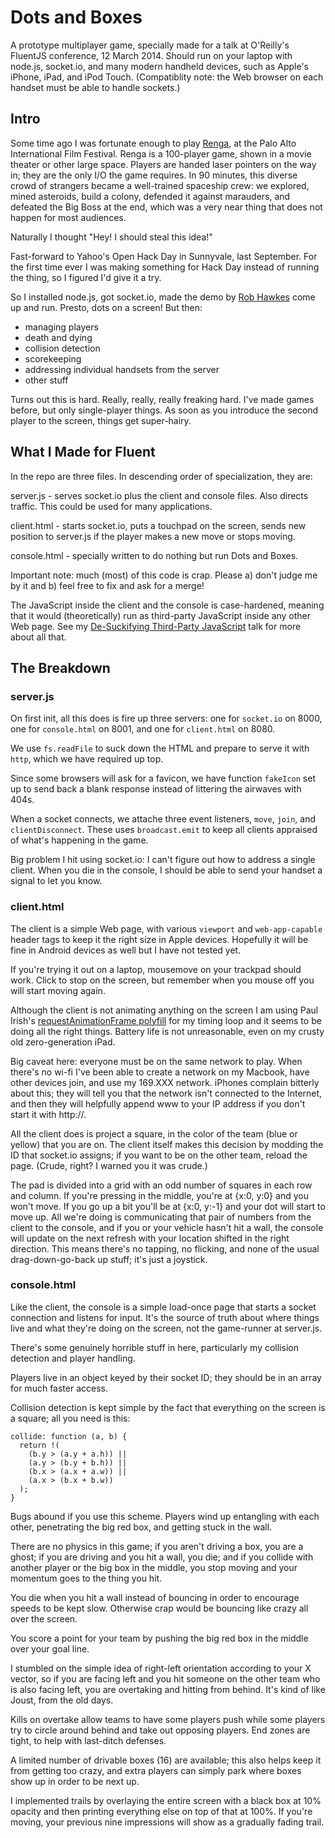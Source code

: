 # Dots and Boxes

A prototype multiplayer game, specially made for a talk at O'Reilly's FluentJS conference, 12 March 2014. Should run on your laptop with node.js, socket.io, and many modern handheld devices, such as Apple's iPhone, iPad, and iPod Touch.  (Compatiblity note: the Web browser on each handset must be able to handle sockets.)

## Intro

Some time ago I was fortunate enough to play [Renga](http://wallfour.co.uk/announce/renga/), at the Palo Alto International Film Festival.  Renga is a 100-player game, shown in a movie theater or other large space.  Players are handed laser pointers on the way in; they are the only I/O the game requires. In 90 minutes, this diverse crowd of strangers became a well-trained spaceship crew: we explored, mined asteroids, build a colony, defended it against marauders, and defeated the Big Boss at the end, which was a very near thing that does not happen for most audiences.

Naturally I thought "Hey! I should steal this idea!"

Fast-forward to Yahoo's Open Hack Day in Sunnyvale, last September. For the first time ever I was making something for Hack Day instead of running the thing, so I figured I'd give it a try.

So I installed node.js, got socket.io, made the demo by [Rob Hawkes](http://rawkes.com/articles/creating-a-real-time-multiplayer-game-with-websockets-and-node.html) come up and run.  Presto, dots on a screen!  But then:

* managing players
* death and dying
* collision detection
* scorekeeping
* addressing individual handsets from the server
* other stuff

Turns out this is hard.  Really, really, really freaking hard.  I've made games before, but only single-player things.  As soon as you introduce the second player to the screen, things get super-hairy.

## What I Made for Fluent

In the repo are three files.  In descending order of specialization, they are:

server.js - serves socket.io plus the client and console files.  Also directs traffic.  This could be used for many applications.

client.html - starts socket.io, puts a touchpad on the screen, sends new position to server.js if the player makes a new move or stops moving.

console.html - specially written to do nothing but run Dots and Boxes.

Important note: much (most) of this code is crap.  Please a) don't judge me by it and b) feel free to fix and ask for a merge!

The JavaScript inside the client and the console is case-hardened, meaning that it would (theoretically) run as third-party JavaScript inside any other Web page.  See my [De-Suckifying Third-Party JavaScript](https://github.com/kentbrew/desuckify) talk for more about all that.

## The Breakdown

### server.js

On first init, all this does is fire up three servers: one for `socket.io` on 8000, one for `console.html` on 8001, and one for `client.html` on 8080.  

We use `fs.readFile` to suck down the HTML and prepare to serve it with `http`, which we have required up top.  

Since some browsers will ask for a favicon, we have function `fakeIcon` set up to send back a blank response instead of littering the airwaves with 404s.

When a socket connects, we attache three event listeners, `move`, `join`, and `clientDisconnect`.  These uses `broadcast.emit` to keep all clients appraised of what's happening in the game.

Big problem I hit using socket.io: I can't figure out how to address a single client. When you die in the console, I should be able to send your handset a signal to let you know.

### client.html


The client is a simple Web page, with various `viewport` and `web-app-capable` header tags to keep it the right size in Apple devices.  Hopefully it will be fine in Android devices as well but I have not tested yet.

If you're trying it out on a laptop, mousemove on your trackpad should work. Click to stop on the screen, but remember when you mouse off you will start moving again.

Although the client is not animating anything on the screen I am using Paul Irish's [requestAnimationFrame polyfill](http://www.paulirish.com/2011/requestanimationframe-for-smart-animating/) for my timing loop and it seems to be doing all the right things.  Battery life is not unreasonable, even on my crusty old zero-generation iPad.

Big caveat here: everyone must be on the same network to play.  When there's no wi-fi I've been able to create a network on my Macbook, have other devices join, and use my 169.XXX network.  iPhones complain bitterly about this; they will tell you that the network isn't connected to the Internet, and then they will helpfully append www to your IP address if you don't start it with http://.

All the client does is project a square, in the color of the team (blue or yellow) that you are on.  The client itself makes this decision by modding the ID that socket.io assigns; if you want to be on the other team, reload the page.  (Crude, right? I warned you it was crude.)

The pad is divided into a grid with an odd number of squares in each row and column. If you're pressing in the middle, you're at {x:0, y:0} and you won't move. If you go up a bit you'll be at  {x:0, y:-1} and your dot will start to move up.  All we're doing is communicating that pair of numbers from the client to the console, and if you or your vehicle hasn't hit a wall, the console will update on the next refresh with your location shifted in the right direction.  This means there's no tapping, no flicking, and none of the usual drag-down-go-back up stuff; it's just a joystick.

### console.html

Like the client, the console is a simple load-once page that starts a socket connection and listens for input. It's the source of truth about where things live and what they're doing on the screen, not the game-runner at server.js.

There's some genuinely horrible stuff in here, particularly my collision detection and player handling.  

Players live in an object keyed by their socket ID; they should be in an array for much faster access. 

Collision detection is kept simple by the fact that everything on the screen is a square; all you need is this:

    collide: function (a, b) {
      return !(
        (b.y > (a.y + a.h)) ||
        (a.y > (b.y + b.h)) ||
        (b.x > (a.x + a.w)) ||
        (a.x > (b.x + b.w))
      );
    }
    
Bugs abound if you use this scheme.  Players wind up entangling with each other, penetrating the big red box, and getting stuck in the wall. 
    
There are no physics in this game; if you aren't driving a box, you are a ghost; if you are driving and you hit a wall, you die; and if you collide with another player or the big box in the middle, you stop moving and your momentum goes to the thing you hit.

You die when you hit a wall instead of bouncing in order to encourage speeds to be kept slow.  Otherwise crap would be bouncing like crazy all over the screen.

You score a point for your team by pushing the big red box in the middle over your goal line.  

I stumbled on the simple idea of right-left orientation according to your X vector, so if you are facing left and you hit someone on the other team who is also facing left, you are overtaking and hitting from behind.  It's kind of like Joust, from the old days.

Kills on overtake allow teams to have some players push while some players try to circle around behind and take out opposing players.  End zones are tight, to help with last-ditch defenses.

A limited number of drivable boxes (16) are available; this also helps keep it from getting too crazy, and extra players can simply park where boxes show up in order to be next up.

I implemented trails by overlaying the entire screen with a black box at 10% opacity and then printing everything else on top of that at 100%. If you're moving, your previous nine impressions will show as a gradually fading trail.


